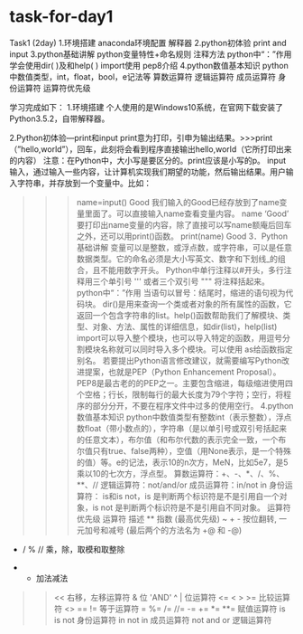 # task-for-day1
Task1 (2day)
1.环境搭建
anaconda环境配置
解释器
2.python初体验
print and input
3.python基础讲解
python变量特性+命名规则
注释方法
python中“：”作用
学会使用dir( )及和help( )
import使用
pep8介绍
4.python数值基本知识
python中数值类型，int，float，bool，e记法等
算数运算符
逻辑运算符
成员运算符
身份运算符
运算符优先级

学习完成如下：
1.环境搭建
个人使用的是Windows10系统，在官网下载安装了Python3.5.2，自带解释器。

2.Python初体验—print和input
print意为打印，引申为输出结果。>>>print（”hello,world”），回车，此刻将会看到程序直接输出hello,world（它所打印出来的内容）
注意：在Python中，大小写是要区分的。print应该是小写的p。
input输入，通过输入一些内容，让计算机实现我们期望的功能，然后输出结果。用户输入字符串，并存放到一个变量中。比如：
>>>name=input()
Good
我们输入的Good已经存放到了name变量里面了。可以直接输入name查看变量内容。
>>>name
‘Good’
要打印出name变量的内容，除了直接可以写name额庵后回车之外，还可以用print()函数。
>>>print(name)
Good
3．Python基础讲解
变量可以是整数，或浮点数，或字符串，可以是任意数据类型。它的命名必须是大小写英文、数字和下划线_的组合，且不能用数字开头。
Python中单行注释以#开头，多行注释用三个单引号 ''' 或者三个双引号 """ 将注释括起来。
python中“：”作用
当语句以冒号：结尾时，缩进的语句视为代码块。
dir()是用来查询一个类或者对象的所有属性的函数，它返回一个包含字符串的list。help()函数帮助我们了解模块、类型、对象、方法、属性的详细信息，如dir(list)，help(list)
import可以导入整个模块，也可以导入特定的函数，用逗号分割模块名称就可以同时导入多个模块。可以使用 as给函数指定别名。
若要提出Python语言修改建议，就需要编写Python改进提案，也就是PEP（Python Enhancement Proposal）。PEP8是最古老的的PEP之一。主要包含缩进，每级缩进使用四个空格；行长，限制每行的最大长度为79个字符；空行，将程序的部分分开，不要在程序文件中过多的使用空行。
4.python数值基本知识
python中数值类型有整数int（表示整数），浮点数float（带小数点的），字符串（是以单引号或双引号括起来的任意文本），布尔值（和布尔代数的表示完全一致，一个布尔值只有true、false两种），空值（用None表示，是一个特殊的值）等。e的记法，表示10的n次方，MeN，比如5e7，是5乘以10的七次方，浮点型。
算数运算符：+、-、*、/、%、**、//
逻辑运算符：not/and/or
成员运算符：in/not in
身份运算符： is和is not，is 是判断两个标识符是不是引用自一个对象，is not 是判断两个标识符是不是引用自不同对象。
运算符优先级
运算符	描述
**	指数 (最高优先级)
~ + -	按位翻转, 一元加号和减号 (最后两个的方法名为 +@ 和 -@)
* / % //	乘，除，取模和取整除
+ -	加法减法
>> <<	右移，左移运算符
&	位 'AND'
^ |	位运算符
<= < > >=	比较运算符
<> == !=	等于运算符
= %= /= //= -= += *= **=	赋值运算符
is is not	身份运算符
in not in	成员运算符
not and or	逻辑运算符

